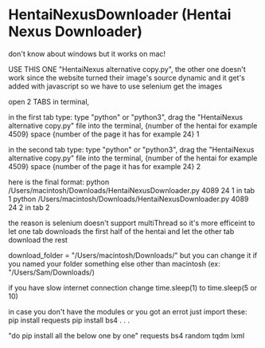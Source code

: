 # HentaiNexusDownloader (Hentai Nexus Downloader)
don't know about windows but it works on mac!

USE THIS ONE "HentaiNexus alternative copy.py", the other one doesn't work since the website turned their image's source dynamic and it get's added with javascript so we have to use selenium get the images


open 2 TABS in terminal, 

in the first tab type:
type "python" or "python3", drag the "HentaiNexus alternative copy.py" file into the terminal, {number of  the hentai for example 4509} space {number of the page it has for example 24} 1

in the second tab type:
type "python" or "python3", drag the "HentaiNexus alternative copy.py" file into the terminal, {number of  the hentai for example 4509} space {number of the page it has for example 24} 2

here is the final format:
python /Users/macintosh/Downloads/HentaiNexusDownloader.py 4089 24 1         in tab 1
python /Users/macintosh/Downloads/HentaiNexusDownloader.py 4089 24 2         in tab 2

the reason is selenium doesn't support multiThread so it's more efficeint to let one tab downloads the first half of the hentai and let the other tab download the rest



download_folder = "/Users/macintosh/Downloads/"           but you can change it if you named your folder something else other than macintosh (ex: "/Users/Sam/Downloads/)



if you have slow internet connection change time.sleep(1) to time.sleep(5 or 10)




in case you don't have the  modules or you got an errot just import these:
pip install requests
pip install bs4
.
.
.

"do pip install all the below one by one"
requests
bs4
random
tqdm
lxml
